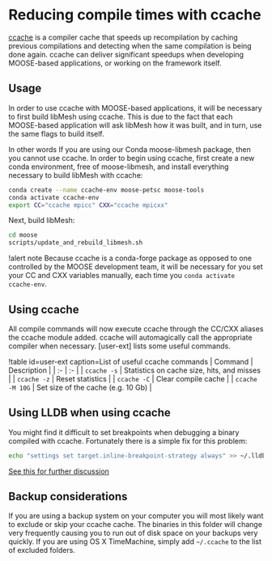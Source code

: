 # Reducing compile times with ccache

[ccache](http://ccache.samba.org/) is a compiler cache that speeds up recompilation by caching previous compilations and detecting when the same compilation is being done again. ccache can deliver significant speedups when developing MOOSE-based applications, or working on the framework itself.

## Usage

In order to use ccache with MOOSE-based applications, it will be necessary to first build libMesh using ccache. This is due to the fact that each MOOSE-based application will ask libMesh how it was built, and in turn, use the same flags to build itself.

In other words If you are using our Conda moose-libmesh package, then you cannot use ccache. In order to begin using ccache, first create a new conda environment, free of moose-libmesh, and install everything necessary to build libMesh with ccache:

```bash
conda create --name ccache-env moose-petsc moose-tools
conda activate ccache-env
export CC="ccache mpicc" CXX="ccache mpicxx"
```

Next, build libMesh:

```bash
cd moose
scripts/update_and_rebuild_libmesh.sh
```

!alert note
Because ccache is a conda-forge package as opposed to one controlled by the MOOSE development team, it will be necessary for you set your CC and CXX variables manually, each time you `conda activate ccache-env`.

## Using ccache

All compile commands will now execute ccache through the CC/CXX aliases the ccache module added. ccache will automagically call the appropriate compiler when necessary. [user-ext] lists some useful commands.

!table id=user-ext caption=List of useful ccache commands
| Command | Description |
| :- | :- |
| `ccache -s` | Statistics on cache size, hits, and misses |
| `ccache -z` | Reset statistics |
| `ccache -C` | Clear compile cache |
| `ccache -M 10G` | Set size of the cache (e.g. 10 Gb) |


## Using LLDB when using ccache

You might find it difficult to set breakpoints when debugging a binary compiled with ccache. Fortunately there is a simple fix for this problem:

```bash
echo "settings set target.inline-breakpoint-strategy always" >> ~/.lldbinit
```

[See this for further discussion](http://lldb.llvm.org/use/troubleshooting.html)

## Backup considerations

If you are using a backup system on your computer you will most likely want to exclude or skip your ccache cache. The binaries in this folder will change very frequently causing you to run out of disk space on your backups very quickly. If you are using OS X TimeMachine, simply add `~/.ccache` to the list of excluded folders.
